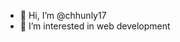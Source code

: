 - 👋 Hi, I’m @chhunly17
- 👀 I’m interested in web development

<!---
chhunly17/chhunly17 is a ✨ special ✨ repository because its `README.md` (this file) appears on your GitHub profile.
You can click the Preview link to take a look at your changes.
--->

